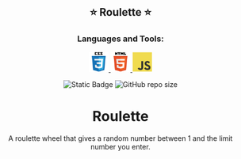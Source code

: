 
<h2 align="center" > ⭐ Roulette ⭐ </h2>

<h3 align="center">Languages and Tools:</h3>

<p align="center"> <a href="https://www.w3schools.com/css/" target="_blank" rel="noreferrer"> <img src="https://raw.githubusercontent.com/devicons/devicon/master/icons/css3/css3-original-wordmark.svg" alt="css3" width="40" height="40"/> </a> <a href="https://www.w3.org/html/" target="_blank" rel="noreferrer"> <img src="https://raw.githubusercontent.com/devicons/devicon/master/icons/html5/html5-original-wordmark.svg" alt="html5" width="40" height="40"/> </a> <a href="https://developer.mozilla.org/en-US/docs/Web/JavaScript" target="_blank" rel="noreferrer"> <img src="https://raw.githubusercontent.com/devicons/devicon/master/icons/javascript/javascript-original.svg" alt="javascript" width="40" height="40"/> </a> </p>

<div align="center">
  
![Static Badge](https://img.shields.io/badge/BALLWICTB-8A2BE2?style=flat-square&logo=blazor)
![GitHub repo size](https://img.shields.io/github/repo-size/Ballwictb/Roulette)




# Roulette
A roulette wheel that gives a random number between 1 and the limit number you enter.
